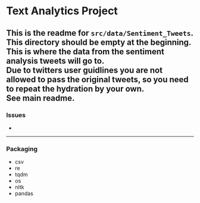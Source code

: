 # Text Analytics Project

This is the readme for `src/data/Sentiment_Tweets`.
This directory should be empty at the beginning. This is where the data from the sentiment analysis tweets will go to.  
Due to twitters user guidlines you are not allowed to pass the original tweets, so you need to repeat the hydration by your own.    
See main readme.
-----------
### Issues
* 

----------
### Packaging
* csv
* re
* tqdm
* os
* nltk
* pandas
